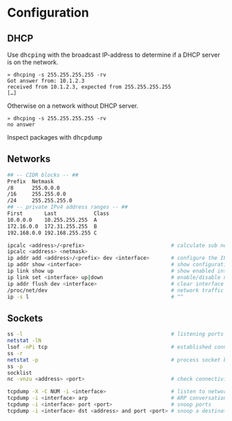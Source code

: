 

# Configuration

## DHCP

Use <kbd>dhcping</kbd> with the broadcast IP-address to determine if a DHCP server is on the network.

    » dhcping -s 255.255.255.255 -rv
    Got answer from: 10.1.2.3
    received from 10.1.2.3, expected from 255.255.255.255
    […]

Otherwise on a network without DHCP server. 

    » dhcping -s 255.255.255.255 -rv
    no answer

Inspect packages with <kbd>dhcpdump</kbd> 


## Networks


```bash
## -- CIDR blocks -- ##
Prefix  Netmask
/8      255.0.0.0     
/16     255.255.0.0   
/24     255.255.255.0  
## -- private IPv4 address ranges -- ##
First       Last            Class 
10.0.0.0    10.255.255.255  A     
172.16.0.0  172.31.255.255  B     
192.168.0.0 192.168.255.255 C     
```

```bash
ipcalc <address>/<prefix>                            # calculate sub networks
ipcalc <address> <netmask>
ip addr add <address>/<prefix> dev <interface>       # configure the IP address of a network interface:
ip addr show <interface>                             # show configuration for interface
ip link show up                                      # show enabled interfaces
ip link set <interface> up|down                      # enable/disable network interface
ip addr flush dev <interface>                        # clear interface IP configuration
/proc/net/dev                                        # network traffic counters
ip -s l                                              # ^^
```

## Sockets 

```bash
ss -l                                                # listening ports
netstat -lN
lsof -nPi tcp                                        # established connections
ss -r
netstat -p                                           # process socket binding:
ss -p
socklist
nc -vnzu <address> <port>                            # check connectivity to destination port
```
```bash
tcpdump -X -C NUM -i <interface>                     # listen to network traffic
tcpdump -i <interface> arp                           # ARP conversation
tcpdump -i <interface> port <port>                   # snoop ports
tcpdump -i <interface> dst <address> and port <port> # snoop a destination IP address
```



